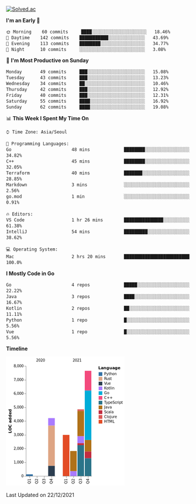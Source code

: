 [![Solved.ac](http://mazassumnida.wtf/api/v2/generate_badge?boj=kuckjwi)](https://solved.ac/kuckjwi)
<!--START_SECTION:waka-->
**I'm an Early 🐤** 

```text
🌞 Morning    60 commits     ████░░░░░░░░░░░░░░░░░░░░░   18.46% 
🌆 Daytime    142 commits    ███████████░░░░░░░░░░░░░░   43.69% 
🌃 Evening    113 commits    ████████░░░░░░░░░░░░░░░░░   34.77% 
🌙 Night      10 commits     ░░░░░░░░░░░░░░░░░░░░░░░░░   3.08%

```
📅 **I'm Most Productive on Sunday** 

```text
Monday       49 commits     ███░░░░░░░░░░░░░░░░░░░░░░   15.08% 
Tuesday      43 commits     ███░░░░░░░░░░░░░░░░░░░░░░   13.23% 
Wednesday    34 commits     ██░░░░░░░░░░░░░░░░░░░░░░░   10.46% 
Thursday     42 commits     ███░░░░░░░░░░░░░░░░░░░░░░   12.92% 
Friday       40 commits     ███░░░░░░░░░░░░░░░░░░░░░░   12.31% 
Saturday     55 commits     ████░░░░░░░░░░░░░░░░░░░░░   16.92% 
Sunday       62 commits     ████░░░░░░░░░░░░░░░░░░░░░   19.08%

```


📊 **This Week I Spent My Time On** 

```text
⌚︎ Time Zone: Asia/Seoul

💬 Programming Languages: 
Go                       48 mins             ████████░░░░░░░░░░░░░░░░░   34.82% 
C++                      45 mins             ████████░░░░░░░░░░░░░░░░░   32.05% 
Terraform                40 mins             ███████░░░░░░░░░░░░░░░░░░   28.85% 
Markdown                 3 mins              ░░░░░░░░░░░░░░░░░░░░░░░░░   2.56% 
go.mod                   1 min               ░░░░░░░░░░░░░░░░░░░░░░░░░   0.91%

🔥 Editors: 
VS Code                  1 hr 26 mins        ███████████████░░░░░░░░░░   61.38% 
IntelliJ                 54 mins             █████████░░░░░░░░░░░░░░░░   38.62%

💻 Operating System: 
Mac                      2 hrs 20 mins       █████████████████████████   100.0%

```

**I Mostly Code in Go** 

```text
Go                       4 repos             █████░░░░░░░░░░░░░░░░░░░░   22.22% 
Java                     3 repos             ████░░░░░░░░░░░░░░░░░░░░░   16.67% 
Kotlin                   2 repos             ██░░░░░░░░░░░░░░░░░░░░░░░   11.11% 
Python                   1 repo              █░░░░░░░░░░░░░░░░░░░░░░░░   5.56% 
Vue                      1 repo              █░░░░░░░░░░░░░░░░░░░░░░░░   5.56%

```


**Timeline**

![Chart not found](https://raw.githubusercontent.com/kuckjwi0928/kuckjwi0928/master/charts/bar_graph.png) 


 Last Updated on 22/12/2021
<!--END_SECTION:waka-->
